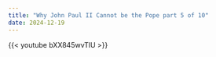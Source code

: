 ```yaml
---
title: "Why John Paul II Cannot be the Pope part 5 of 10"
date: 2024-12-19
---
```


{{< youtube bXX845wvTlU >}}
